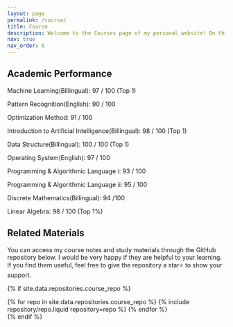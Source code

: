 ```yaml
---
layout: page
permalink: /course/
title: Course
description: Welcome to the Courses page of my personal website! On this page, I highlight the core courses from my undergraduate studies, reflecting my academic performance and interests.
nav: true
nav_order: 6
---
```

## Academic Performance

Machine Learning(Billingual): 97 / 100 (Top 1)

Pattern Recognition(English): 90 / 100

Optimization Method: 91 / 100

Introduction to Artificial Intelligence(Billingual): 98 / 100 (Top 1)

Data Structure(Billingual): 100 / 100 (Top 1)

Operating System(English): 97 / 100

Programming & Algorithmic Language i: 93 / 100

Programming & Algorithmic Language ii: 95 / 100

Discrete Mathematics(Billingual): 94 /100

Linear Algebra: 98 / 100 (Top 1%)

## Related Materials
You can access my course notes and study materials through the GitHub repository below. I would be very happy if they are helpful to your learning. If you find them useful, feel free to give the repository a star⭐ to show your support.

{% if site.data.repositories.course_repo %}

<div class="repositories d-flex flex-wrap flex-md-row flex-column justify-content-between align-items-center">
  {% for repo in site.data.repositories.course_repo %}
    {% include repository/repo.liquid repository=repo %}
  {% endfor %}
</div>
{% endif %}


